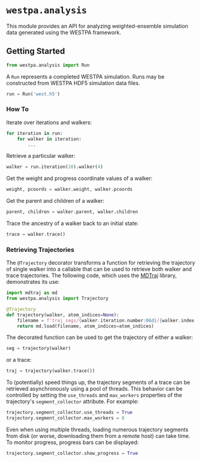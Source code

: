 # `westpa.analysis`

This module provides an API for analyzing weighted-ensemble simulation data
generated using the WESTPA framework.
 
## Getting Started

```py
from westpa.analysis import Run
```
A `Run` represents a completed WESTPA simulation. 
Runs may be constructed from WESTPA HDF5 simulation data files.
```py
run = Run('west.h5')
```

### How To

Iterate over iterations and walkers:
```py
for iteration in run:
    for walker in iteration:
        ...
```

Retrieve a particular walker:
```py
walker = run.iteration(10).walker(4)
```

Get the weight and progress coordinate values of a walker:
```py
weight, pcoords = walker.weight, walker.pcoords
```

Get the parent and children of a walker:
```py
parent, children = walker.parent, walker.children
```

Trace the ancestry of a walker back to an initial state:
```py
trace = walker.trace()
```

### Retrieving Trajectories

The `@Trajectory` decorator transforms a function for retrieving the
trajectory of single walker into a callable that can be used to retrieve 
both walker and trace trajectories. The following code, which uses the
[MDTraj](https://www.mdtraj.org/1.9.5/index.html) library, demonstrates its
use:

```py
import mdtraj as md
from westpa.analysis import Trajectory

@Trajectory
def trajectory(walker, atom_indices=None):
    filename = f'traj_segs/{walker.iteration.number:06d}/{walker.index:06d}/seg.h5'
    return md.load(filename, atom_indices=atom_indices)
```
The decorated function can be used to get the trajectory of either a walker:
```py
seg = trajectory(walker)
```
or a trace:
```py
traj = trajectory(walker.trace())
```
To (potentially) speed things up, the trajectory segments of a trace
can be retrieved asynchronously using a pool of threads. This behavior can 
be controlled by setting the `use_threads` and `max_workers` properties
of the trajectory's `segment_collector` attribute. For example:
```py
trajectory.segment_collector.use_threads = True
trajectory.segment_collector.max_workers = 8
```
Even when using multiple threads, loading numerous trajectory segments from 
disk (or worse, downloading them from a remote host) can take time. 
To monitor progress, progress bars can be displayed:
```py
trajectory.segment_collector.show_progress = True
```

